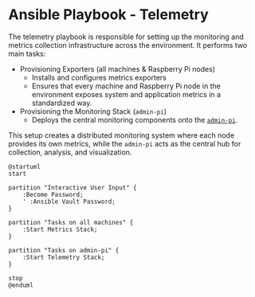 # Ansible Playbook - Telemetry

The telemetry playbook is responsible for setting up the monitoring and metrics collection infrastructure across the environment. It performs two main tasks:

- Provisioning Exporters (all machines & Raspberry Pi nodes)
    - Installs and configures metrics exporters
    - Ensures that every machine and Raspberry Pi node in the environment exposes system and application metrics in a standardized way.
- Provisioning the Monitoring Stack (`admin-pi`)
    - Deploys the central monitoring components onto the [`admin-pi`](../nodes/raspi/admin-pi.md).

This setup creates a distributed monitoring system where each node provides its own metrics, while the `admin-pi` acts as the central hub for collection, analysis, and visualization.

```kroki-plantuml
@startuml
start

partition "Interactive User Input" {
    :Become Password;
    ' :Ansible Vault Password;
}

partition "Tasks on all machines" {
    :Start Metrics Stack;
}

partition "Tasks on admin-pi" {
    :Start Telemetry Stack;
}

stop
@enduml
```
